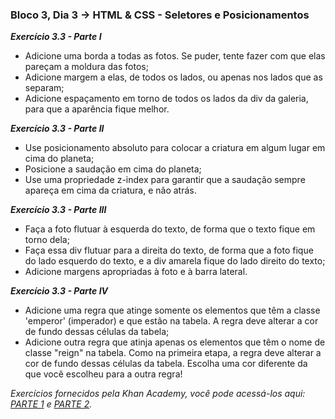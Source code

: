 ### Bloco 3, Dia 3 -> HTML & CSS - Seletores e Posicionamentos

_**Exercício 3.3 - Parte I**_
 - Adicione uma borda a todas as fotos. Se puder, tente fazer com que elas pareçam a moldura das fotos;
 - Adicione margem a elas, de todos os lados, ou apenas nos lados que as separam;
 - Adicione espaçamento em torno de todos os lados da div da galeria, para que a aparência fique melhor.

_**Exercício 3.3 - Parte II**_
 - Use posicionamento absoluto para colocar a criatura em algum lugar em cima do planeta;
 - Posicione a saudação em cima do planeta;
 - Use uma propriedade z-index para garantir que a saudação sempre apareça em cima da criatura, e não atrás.

 _**Exercício 3.3 - Parte III**_
 - Faça a foto flutuar à esquerda do texto, de forma que o texto fique em torno dela;
 - Faça essa div flutuar para a direita do texto, de forma que a foto fique do lado esquerdo do texto, e a div amarela fique do lado direito do texto;
 - Adicione margens apropriadas à foto e à barra lateral.

  _**Exercício 3.3 - Parte IV**_
  - Adicione uma regra que atinge somente os elementos que têm a classe 'emperor' (imperador) e que estão na tabela. A regra deve alterar a cor de fundo dessas células da tabela;
  - Adicione outra regra que atinja apenas os elementos que têm o nome de classe "reign" na tabela. Como na primeira etapa, a regra deve alterar a cor de fundo dessas células da tabela. Escolha uma cor diferente da que você escolheu para a outra regra!

 _Exercícios fornecidos pela Khan Academy, você pode acessá-los aqui: [PARTE 1](https://pt.khanacademy.org/computing/computer-programming/html-css/css-layout-properties/pt/css-grouping-elements) e [PARTE 2](https://pt.khanacademy.org/computing/computer-programming/html-css/more-css-selectors/pt/using-multiple-css-classes)._